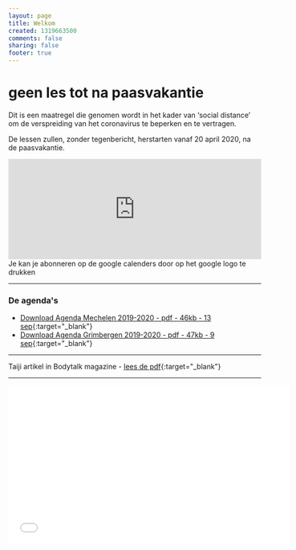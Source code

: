 ```yaml
---
layout: page
title: Welkom
created: 1319663500
comments: false
sharing: false  
footer: true
---
```


# geen les tot na paasvakantie
 
Dit is een maatregel die genomen wordt in het kader van ‘social distance’ om de verspreiding van het coronavirus te beperken en te vertragen.  
  
De lessen zullen, zonder tegenbericht, herstarten vanaf 20 april 2020, na de paasvakantie.  


<iframe src="https://calendar.google.com/calendar/embed?showTitle=0&amp;showNav=0&amp;showDate=0&amp;showPrint=0&amp;showTabs=0&amp;showCalendars=0&amp;showTz=0&amp;mode=AGENDA&amp;height=200&amp;wkst=2&amp;hl=nl&amp;bgcolor=%23FFFFFF&amp;src=eddypresent.website%40gmail.com&amp;color=%232F6309&amp;src=bnt52stornmaupomm1p01afrt0%40group.calendar.google.com&amp;color=%23125A12&amp;src=sv4bkhqqsf8snmhcjmhj8hqma4%40group.calendar.google.com&amp;color=%235F6B02&amp;ctz=Europe%2FBrussels" style="border-width:0" width="100%" height="200" frameborder="0" scrolling="no"></iframe>
Je kan je abonneren op de google calenders door op het google logo te drukken
  
---

### De agenda's

* [Download Agenda Mechelen 2019-2020 - pdf - 46kb - 13 sep](/flyers/Mechelen_2019-2020.pdf){:target="_blank"}  
* [Download Agenda Grimbergen 2019-2020 - pdf - 47kb - 9 sep](/flyers/Grimbergen_2019-2020.pdf){:target="_blank"}  


---
Taiji artikel in Bodytalk magazine - [lees de pdf](/flyers/TaiChi_voor_lichaam_en_geest_bodytalk.PDF){:target="_blank"}

---
<iframe width="560"  height="315" src="//www.youtube.com/embed/bjQ3ZA9TKTk?rel=0" frameborder="0" allowfullscreen></iframe>
   